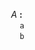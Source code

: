 &emsp;&emsp;<a name="A"></a>*A* **:**  
&emsp;&emsp;&emsp;<a name="A-ph_p3jt-"></a>`` a ``  
&emsp;&emsp;&emsp;<a name="A-ayxoiyyq"></a>`` b ``  
  
